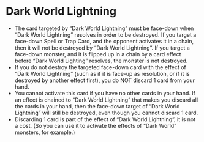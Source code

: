 # Dark World Lightning

*   The card targeted by “Dark World Lightning” must be face-down when “Dark World Lightning” resolves in order to be destroyed. If you target a face-down Spell or Trap Card, and the opponent activates it in a chain, then it will not be destroyed by “Dark World Lightning”. If you target a face-down monster, and it is flipped up in a chain by a card effect before “Dark World Lighting” resolves, the monster is not destroyed.
*   If you do not destroy the targeted face-down card with the effect of “Dark World Lightning” (such as if it is face-up as resolution, or if it is destroyed by another effect first), you do NOT discard 1 card from your hand.
*   You cannot activate this card if you have no other cards in your hand. If an effect is chained to “Dark World Lightning” that makes you discard all the cards in your hand, then the face-down target of “Dark World Lightning” will still be destroyed, even though you cannot discard 1 card.
*   Discarding 1 card is part of the effect of “Dark World Lightning”, it is not a cost. (So you can use it to activate the effects of “Dark World” monsters, for example.)

